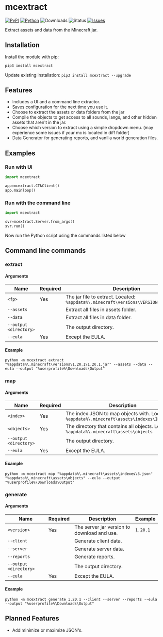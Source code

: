 # mcextract

[![PyPI](https://img.shields.io/pypi/v/mcextract)](https://pypi.org/project/mcextract/)
[![Python](https://img.shields.io/pypi/pyversions/mcextract)](https://www.python.org/downloads//)
![Downloads](https://img.shields.io/pypi/dm/mcextract)
![Status](https://img.shields.io/pypi/status/mcextract)
[![Issues](https://img.shields.io/github/issues/legopitstop/mcextract)](https://github.com/legopitstop/mcextract/issues)

Extract assets and data from the Minecraft jar.

## Installation
Install the module with pip:
```bat
pip3 install mcextract
```
Update existing installation: `pip3 install mcextract --upgrade`

## Features

- Includes a UI and a command line extractor.
- Saves configuration for the next time you use it.
- Choose to extract the assets or data folders from the jar
- Compile the objects to get access to all sounds, langs, and other hidden assets that aren't in the jar.
- Choose which version to extract using a simple dropdown menu. (may experience some issues if your mc is located in diff folder)
- Data Generator for generating reports, and vanilla world generation files.

## Examples
### Run with UI
```py
import mcextract

app=mcextract.CTkClient()
app.mainloop()
```
### Run with the command line
```py
import mcextract

svr=mcextract.Server.from_args()
svr.run()
```
Now run the Python script using the commands listed below

## Command line commands
### extract
#### Arguments
| Name |Required| Description |
|--|--|--|
|`<fp>`|Yes| The jar file to extract. Located: `%appdata%\.minecraft\versions\VERSION\VERSION.jar`|
|`--assets`|| Extract all files in assets folder. |
|`--data`|| Extract all files in data folder. |
|`--output <directory>`|| The output directory. |
|`--eula`|Yes| Except the EULA. ||

#### Example
```
python -m mcextract extract "%appdata%\.minecraft\versions\1.20.1\1.20.1.jar" --assets --data --eula --output "%userprofile%\Downloads\Output"
```

### map
#### Arguments
| Name |Required| Description |
|--|--|--|
|`<index>`|Yes| The index JSON to map objects with. Located: `%appdata%\.minecraft\assets\indexes\INDEX.json`|
|`<objects>`| Yes | The directory that contains all objects. Located: `%appdata%\.minecraft\assets\objects`|
|`--output <directory>`|| The output directory. |
|`--eula`|Yes| Except the EULA. ||

#### Example
```
python -m mcextract map "%appdata%\.minecraft\assets\indexes\3.json" "%appdata%\.minecraft\assets\objects" --eula --output "%userprofile%\Downloads\Output"
```

### generate
#### Arguments
| Name |Required| Description | Example|
|--|--|--|--|
|`<version>`|Yes| The server jar version to download and use. |`1.20.1`|
|`--client`|| Generate client data. ||
|`--server`|| Generate server data. ||
|`--reports`|| Generate reports. ||
|`--output <directory>`|| The output directory. ||
|`--eula`|Yes| Except the EULA. ||

#### Example
```
python -m mcextract generate 1.20.1 --client --server --reports --eula --output "%userprofile%\Downloads\Output"
```

## Planned Features

- Add minimize or maximize JSON's.
